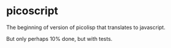 picoscript
==========

The beginning of version of picolisp that translates to javascript.

But only perhaps 10% done, but with tests.
